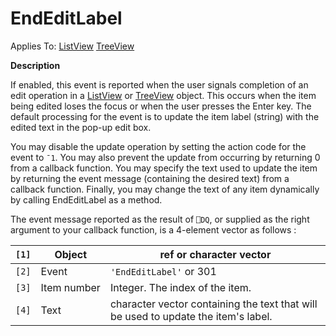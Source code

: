 



<h1 class="heading"><span class="name">EndEditLabel</span></h1>

Applies To: [ListView](./listview.md) [TreeView](./treeview.md)


**Description**


If enabled, this event is reported when the user signals completion of an edit operation in a [ListView](./listview.md) or [TreeView](./treeview.md) object. This occurs when the item being edited loses the focus or when the user presses the Enter key. The default processing for the event is to update the item label (string) with the edited text in the pop-up edit box.


You may disable the update operation by setting the action code for the event to `¯1`. You may also prevent the update from occurring by returning 0 from a callback function. You may specify the text used to update the item by returning the event message (containing the desired text) from a callback function. Finally, you may change the text of any item dynamically by calling EndEditLabel as a method.



The event message reported as the result of `⎕DQ`, or supplied as the right argument to your callback function, is a 4-element vector as follows :


| `[1]` | Object | ref or character vector |
| --- | --- | ---  |
| `[2]` | Event | `'EndEditLabel'` or 301 |
| `[3]` | Item number | Integer. The index of the item. |
| `[4]` | Text | character vector containing the text that will be used to update the item's label. |



